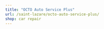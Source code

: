 ```yaml
---
title: "OCTO Auto Service Plus"
url: /saint-lazare/octo-auto-service-plus/
shop: car repair
---
```

